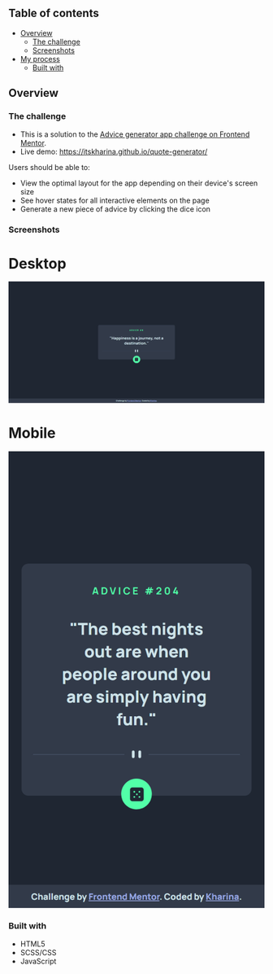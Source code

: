 ## Table of contents

- [Overview](#overview)
  - [The challenge](#the-challenge)
  - [Screenshots](#screenshots)
- [My process](#my-process)
  - [Built with](#built-with)

## Overview

### The challenge

- This is a solution to the [Advice generator app challenge on Frontend Mentor](https://www.frontendmentor.io/challenges/advice-generator-app-QdUG-13db).
- Live demo: https://itskharina.github.io/quote-generator/

Users should be able to:

- View the optimal layout for the app depending on their device's screen size
- See hover states for all interactive elements on the page
- Generate a new piece of advice by clicking the dice icon

### Screenshots

# Desktop

![](./images/desktop.png)

# Mobile

![](./images/mobile.png)

### Built with

- HTML5
- SCSS/CSS
- JavaScript
